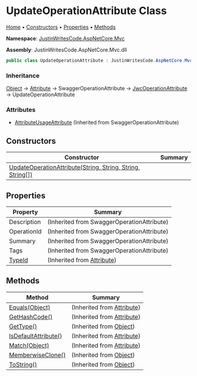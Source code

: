 # UpdateOperationAttribute Class

[Home](../../README.md) &#x2022; [Constructors](#constructors) &#x2022; [Properties](#properties) &#x2022; [Methods](#methods)

**Namespace**: [JustinWritesCode.AspNetCore.Mvc](../README.md)

**Assembly**: JustinWritesCode\.AspNetCore\.Mvc\.dll

```csharp
public class UpdateOperationAttribute : JustinWritesCode.AspNetCore.Mvc.JwcOperationAttribute
```

### Inheritance

[Object](https://docs.microsoft.com/en-us/dotnet/api/system.object) &#x2192; [Attribute](https://docs.microsoft.com/en-us/dotnet/api/system.attribute) &#x2192; SwaggerOperationAttribute &#x2192; [JwcOperationAttribute](../JwcOperationAttribute/README.md) &#x2192; UpdateOperationAttribute

### Attributes

* [AttributeUsageAttribute](https://docs.microsoft.com/en-us/dotnet/api/system.attributeusageattribute) \(Inherited from SwaggerOperationAttribute\)

## Constructors

| Constructor | Summary |
| ----------- | ------- |
| [UpdateOperationAttribute(String, String, String, String\[\])](-ctor/README.md) | |

## Properties

| Property | Summary |
| -------- | ------- |
| Description |  \(Inherited from SwaggerOperationAttribute\) |
| OperationId |  \(Inherited from SwaggerOperationAttribute\) |
| Summary |  \(Inherited from SwaggerOperationAttribute\) |
| Tags |  \(Inherited from SwaggerOperationAttribute\) |
| [TypeId](https://docs.microsoft.com/en-us/dotnet/api/system.attribute.typeid) |  \(Inherited from [Attribute](https://docs.microsoft.com/en-us/dotnet/api/system.attribute)\) |

## Methods

| Method | Summary |
| ------ | ------- |
| [Equals(Object)](https://docs.microsoft.com/en-us/dotnet/api/system.attribute.equals) |  \(Inherited from [Attribute](https://docs.microsoft.com/en-us/dotnet/api/system.attribute)\) |
| [GetHashCode()](https://docs.microsoft.com/en-us/dotnet/api/system.attribute.gethashcode) |  \(Inherited from [Attribute](https://docs.microsoft.com/en-us/dotnet/api/system.attribute)\) |
| [GetType()](https://docs.microsoft.com/en-us/dotnet/api/system.object.gettype) |  \(Inherited from [Object](https://docs.microsoft.com/en-us/dotnet/api/system.object)\) |
| [IsDefaultAttribute()](https://docs.microsoft.com/en-us/dotnet/api/system.attribute.isdefaultattribute) |  \(Inherited from [Attribute](https://docs.microsoft.com/en-us/dotnet/api/system.attribute)\) |
| [Match(Object)](https://docs.microsoft.com/en-us/dotnet/api/system.attribute.match) |  \(Inherited from [Attribute](https://docs.microsoft.com/en-us/dotnet/api/system.attribute)\) |
| [MemberwiseClone()](https://docs.microsoft.com/en-us/dotnet/api/system.object.memberwiseclone) |  \(Inherited from [Object](https://docs.microsoft.com/en-us/dotnet/api/system.object)\) |
| [ToString()](https://docs.microsoft.com/en-us/dotnet/api/system.object.tostring) |  \(Inherited from [Object](https://docs.microsoft.com/en-us/dotnet/api/system.object)\) |

